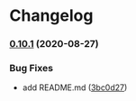 # Changelog

### [0.10.1](https://www.github.com/pagarme/emblematic-icons/compare/v0.10.0...v0.10.1) (2020-08-27)


### Bug Fixes

* add README.md ([3bc0d27](https://www.github.com/pagarme/emblematic-icons/commit/3bc0d27c0b4794cb589ed0be92eb8c6f885060f3))
